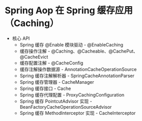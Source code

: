 # Spring Aop 在 Spring 缓存应用（Caching）

- 核心 API
  - Spring 缓存 @Enable 模块驱动 - @EnableCaching
  - 缓存操作注解 - @Caching、@Cacheable、@CachePut、@CacheEvict
  - 缓存配置注解 - @CacheConfig
  - 缓存注解操作数据源 - AnnotationCacheOperationSource
  - Spring 缓存注解解析器 - SpringCacheAnnotationParser
  - Spring 缓存管理器 - CacheManager
  - Spring 缓存接口 - Cache
  - Spring 缓存代理配置 - ProxyCachingConfiguration
  - Spring 缓存 PointcutAdvisor 实现 - BeanFactoryCacheOperationSourceAdvisor
  - Spring 缓存 MethodInterceptor 实现 - CacheInterceptor